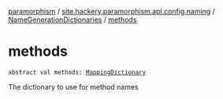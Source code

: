 [paramorphism](../../index.md) / [site.hackery.paramorphism.api.config.naming](../index.md) / [NameGenerationDictionaries](index.md) / [methods](./methods.md)

# methods

`abstract val methods: `[`MappingDictionary`](../../site.hackery.paramorphism.api.naming/-mapping-dictionary/index.md)

The dictionary to use for method names

